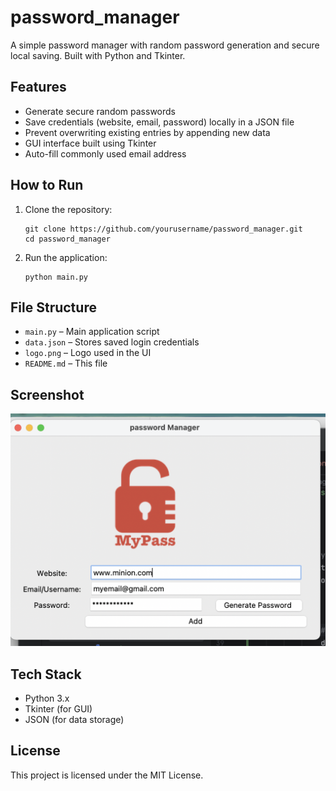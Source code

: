 # password_manager
A simple password manager with random password generation and secure local saving. Built with Python and Tkinter.

## Features

- Generate secure random passwords
- Save credentials (website, email, password) locally in a JSON file
- Prevent overwriting existing entries by appending new data
- GUI interface built using Tkinter
- Auto-fill commonly used email address

## How to Run

1. Clone the repository:
   ```
   git clone https://github.com/yourusername/password_manager.git
   cd password_manager
   ```

2. Run the application:
   ```
   python main.py
   ```

## File Structure

- `main.py` – Main application script
- `data.json` – Stores saved login credentials
- `logo.png` – Logo used in the UI
- `README.md` – This file

## Screenshot

![App Screenshot](vishal_psw_manager.png)

## Tech Stack

- Python 3.x
- Tkinter (for GUI)
- JSON (for data storage)

## License

This project is licensed under the MIT License.
